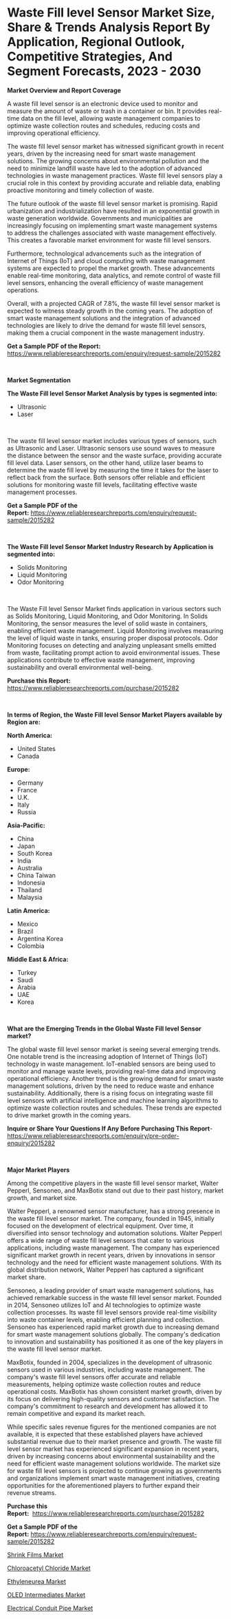 <p><h1>Waste Fill level Sensor Market Size, Share & Trends Analysis Report By Application, Regional Outlook, Competitive Strategies, And Segment Forecasts, 2023 - 2030</h1></p><p><strong>Market Overview and Report Coverage</strong></p>
<p><p>A waste fill level sensor is an electronic device used to monitor and measure the amount of waste or trash in a container or bin. It provides real-time data on the fill level, allowing waste management companies to optimize waste collection routes and schedules, reducing costs and improving operational efficiency.</p><p>The waste fill level sensor market has witnessed significant growth in recent years, driven by the increasing need for smart waste management solutions. The growing concerns about environmental pollution and the need to minimize landfill waste have led to the adoption of advanced technologies in waste management practices. Waste fill level sensors play a crucial role in this context by providing accurate and reliable data, enabling proactive monitoring and timely collection of waste.</p><p>The future outlook of the waste fill level sensor market is promising. Rapid urbanization and industrialization have resulted in an exponential growth in waste generation worldwide. Governments and municipalities are increasingly focusing on implementing smart waste management systems to address the challenges associated with waste management effectively. This creates a favorable market environment for waste fill level sensors.</p><p>Furthermore, technological advancements such as the integration of Internet of Things (IoT) and cloud computing with waste management systems are expected to propel the market growth. These advancements enable real-time monitoring, data analytics, and remote control of waste fill level sensors, enhancing the overall efficiency of waste management operations.</p><p>Overall, with a projected CAGR of 7.8%, the waste fill level sensor market is expected to witness steady growth in the coming years. The adoption of smart waste management solutions and the integration of advanced technologies are likely to drive the demand for waste fill level sensors, making them a crucial component in the waste management industry.</p></p>
<p><strong>Get a Sample PDF of the Report:</strong> <a href="https://www.reliableresearchreports.com/enquiry/request-sample/2015282">https://www.reliableresearchreports.com/enquiry/request-sample/2015282</a></p>
<p>&nbsp;</p>
<p><strong>Market Segmentation</strong></p>
<p><strong>The Waste Fill level Sensor Market Analysis by types is segmented into:</strong></p>
<p><ul><li>Ultrasonic</li><li>Laser</li></ul></p>
<p>&nbsp;</p>
<p><p>The waste fill level sensor market includes various types of sensors, such as Ultrasonic and Laser. Ultrasonic sensors use sound waves to measure the distance between the sensor and the waste surface, providing accurate fill level data. Laser sensors, on the other hand, utilize laser beams to determine the waste fill level by measuring the time it takes for the laser to reflect back from the surface. Both sensors offer reliable and efficient solutions for monitoring waste fill levels, facilitating effective waste management processes.</p></p>
<p><strong>Get a Sample PDF of the Report:</strong>&nbsp;<a href="https://www.reliableresearchreports.com/enquiry/request-sample/2015282">https://www.reliableresearchreports.com/enquiry/request-sample/2015282</a></p>
<p>&nbsp;</p>
<p><strong>The Waste Fill level Sensor Market Industry Research by Application is segmented into:</strong></p>
<p><ul><li>Solids Monitoring</li><li>Liquid Monitoring</li><li>Odor Monitoring</li></ul></p>
<p>&nbsp;</p>
<p><p>The Waste Fill level Sensor Market finds application in various sectors such as Solids Monitoring, Liquid Monitoring, and Odor Monitoring. In Solids Monitoring, the sensor measures the level of solid waste in containers, enabling efficient waste management. Liquid Monitoring involves measuring the level of liquid waste in tanks, ensuring proper disposal protocols. Odor Monitoring focuses on detecting and analyzing unpleasant smells emitted from waste, facilitating prompt action to avoid environmental issues. These applications contribute to effective waste management, improving sustainability and overall environmental well-being.</p></p>
<p><strong>Purchase this Report:</strong>&nbsp; <a href="https://www.reliableresearchreports.com/purchase/2015282">https://www.reliableresearchreports.com/purchase/2015282</a></p>
<p>&nbsp;</p>
<p><strong>In terms of Region, the Waste Fill level Sensor Market Players available by Region are:</strong></p>
<p>
    <p> <strong> North America: </strong>
        <ul>
            <li>United States</li>
            <li>Canada</li>
        </ul>
        </p> 
    <p> <strong> Europe: </strong>
        <ul>
            <li>Germany</li>
            <li>France</li>
            <li>U.K.</li>
            <li>Italy</li>
            <li>Russia</li>
        </ul>
        </p> 
    <p> <strong> Asia-Pacific: </strong>
        <ul>
            <li>China</li>
            <li>Japan</li>
            <li>South Korea</li>
            <li>India</li>
            <li>Australia</li>
            <li>China Taiwan</li>
            <li>Indonesia</li>
            <li>Thailand</li>
            <li>Malaysia</li>
        </ul>
        </p> 
    <p> <strong> Latin America: </strong>
        <ul>
            <li>Mexico</li>
            <li>Brazil</li>
            <li>Argentina Korea</li>
            <li>Colombia</li>
        </ul>
        </p> 
    <p> <strong> Middle East & Africa: </strong>
        <ul>
            <li>Turkey</li>
            <li>Saudi</li>
            <li>Arabia</li>
            <li>UAE</li>
            <li>Korea</li>
        </ul>
    </p>
    </p>
<p>&nbsp;</p>
<p><strong>What are the Emerging Trends in the Global Waste Fill level Sensor market?</strong></p>
<p><p>The global waste fill level sensor market is seeing several emerging trends. One notable trend is the increasing adoption of Internet of Things (IoT) technology in waste management. IoT-enabled sensors are being used to monitor and manage waste levels, providing real-time data and improving operational efficiency. Another trend is the growing demand for smart waste management solutions, driven by the need to reduce waste and enhance sustainability. Additionally, there is a rising focus on integrating waste fill level sensors with artificial intelligence and machine learning algorithms to optimize waste collection routes and schedules. These trends are expected to drive market growth in the coming years.</p></p>
<p><strong>Inquire or Share Your Questions If Any Before Purchasing This Report</strong>- <a href="https://www.reliableresearchreports.com/enquiry/pre-order-enquiry/2015282">https://www.reliableresearchreports.com/enquiry/pre-order-enquiry/2015282</a></p>
<p>&nbsp;</p>
<p><strong>Major Market Players</strong></p>
<p><p>Among the competitive players in the waste fill level sensor market, Walter Pepperl, Sensoneo, and MaxBotix stand out due to their past history, market growth, and market size.</p><p>Walter Pepperl, a renowned sensor manufacturer, has a strong presence in the waste fill level sensor market. The company, founded in 1945, initially focused on the development of electrical equipment. Over time, it diversified into sensor technology and automation solutions. Walter Pepperl offers a wide range of waste fill level sensors that cater to various applications, including waste management. The company has experienced significant market growth in recent years, driven by innovations in sensor technology and the need for efficient waste management solutions. With its global distribution network, Walter Pepperl has captured a significant market share.</p><p>Sensoneo, a leading provider of smart waste management solutions, has achieved remarkable success in the waste fill level sensor market. Founded in 2014, Sensoneo utilizes IoT and AI technologies to optimize waste collection processes. Its waste fill level sensors provide real-time visibility into waste container levels, enabling efficient planning and collection. Sensoneo has experienced rapid market growth due to increasing demand for smart waste management solutions globally. The company's dedication to innovation and sustainability has positioned it as one of the key players in the waste fill level sensor market.</p><p>MaxBotix, founded in 2004, specializes in the development of ultrasonic sensors used in various industries, including waste management. The company's waste fill level sensors offer accurate and reliable measurements, helping optimize waste collection routes and reduce operational costs. MaxBotix has shown consistent market growth, driven by its focus on delivering high-quality sensors and customer satisfaction. The company's commitment to research and development has allowed it to remain competitive and expand its market reach.</p><p>While specific sales revenue figures for the mentioned companies are not available, it is expected that these established players have achieved substantial revenue due to their market presence and growth. The waste fill level sensor market has experienced significant expansion in recent years, driven by increasing concerns about environmental sustainability and the need for efficient waste management solutions worldwide. The market size for waste fill level sensors is projected to continue growing as governments and organizations implement smart waste management initiatives, creating opportunities for the aforementioned players to further expand their revenue streams.</p></p>
<p><strong>Purchase this Report:</strong>&nbsp;&nbsp;<a href="https://www.reliableresearchreports.com/purchase/2015282">https://www.reliableresearchreports.com/purchase/2015282</a></p>
<p></p>
<p><strong>Get a Sample PDF of the Report:</strong>&nbsp;<a href="https://www.reliableresearchreports.com/enquiry/request-sample/2015282">https://www.reliableresearchreports.com/enquiry/request-sample/2015282</a></p>
<p><p><a href="https://medium.com/@nathanl41025/shrink-films-market-competitive-analysis-market-trends-and-forecast-to-2030-06c849776eda">Shrink Films Market</a></p><p><a href="https://medium.com/@maryg156987/chloroacetyl-chloride-market-trends-forecast-and-competitive-analysis-to-2030-b58bb95a0e5f">Chloroacetyl Chloride Market</a></p><p><a href="https://medium.com/@pillingbary7584/ethyleneurea-market-analysis-its-cagr-market-segmentation-and-global-industry-overview-4dea2c4c2b81">Ethyleneurea Market</a></p><p><a href="https://medium.com/@keygreen5469/oled-intermediates-market-the-key-to-successful-business-strategy-forecast-till-2030-884da9bdbb8b">OLED Intermediates Market</a></p><p><a href="https://medium.com/@rosm15203/electrical-conduit-pipe-nbsp-market-focuses-on-market-share-size-and-projected-forecast-till-2030-1fb43a04917f">Electrical Conduit Pipe Market</a></p></p>